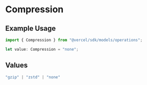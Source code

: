 # Compression

## Example Usage

```typescript
import { Compression } from "@vercel/sdk/models/operations";

let value: Compression = "none";
```

## Values

```typescript
"gzip" | "zstd" | "none"
```
